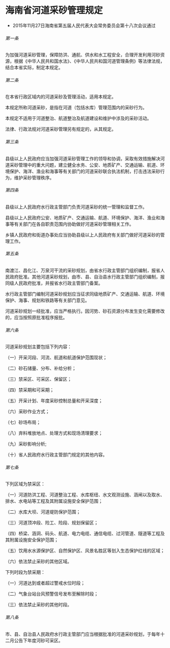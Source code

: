# 海南省河道采砂管理规定

- 2015年11月27日海南省第五届人民代表大会常务委员会第十八次会议通过

<!-- INFO END -->

###### 第一条

为加强河道采砂管理，保障防洪、通航、供水和水工程安全，合理开发利用河砂资源，根据《中华人民共和国水法》、《中华人民共和国河道管理条例》等法律法规，结合本省实际，制定本规定。

###### 第二条

在本省行政区域内的河道采砂及管理活动，适用本规定。

本规定所称河道采砂，是指在河道（包括水库）管理范围内的采砂行为。

本规定不适用于河道整治、航道整治及航道建设和维护中涉及的采砂活动。

法律、行政法规对河道采砂管理另有规定的，从其规定。

###### 第三条

县级以上人民政府应当加强河道采砂管理工作的领导和协调，采取有效措施解决河道采砂管理中的重大问题，建立健全水务、公安、地质矿产、交通运输、航道、环境保护、海洋、渔业和海事等有关部门的河道采砂联合执法机制，打击违法采砂行为，维护采砂管理秩序。

###### 第四条

县级以上人民政府水行政主管部门负责河道采砂的统一管理和监督工作。

县级以上人民政府公安、地质矿产、交通运输、航道、环境保护、海洋、渔业和海事等有关部门在各自职责范围内协助做好河道采砂管理相关工作。

乡镇人民政府和街道办事处应当协助县级以上人民政府有关部门做好河道采砂的管理工作。

###### 第五条

南渡江、昌化江、万泉河干流的采砂规划，由省水行政主管部门组织编制，报省人民政府批准。其他河道采砂规划，由市、县、自治县水行政主管部门组织编制，报同级人民政府批准，并报省水行政主管部门备案。

水行政主管部门编制河道采砂规划应当征求同级地质矿产、交通运输、航道、环境保护、海事、规划和铁路等有关部门意见。

河道采砂规划一经批准，应当严格执行。因河势、砂石资源分布发生变化需要修改的，应当按照原批准程序报批。

###### 第六条

河道采砂规划主要包括下列内容：

（一）开采河段、河流、航道和航道保护范围现状；

（二）砂石储量、分布、补给分析；

（三）禁采区、可采区、保留区；

（四）禁采期和可采期；

（五）开采计划、年度采砂控制总量和开采深度；

（六）采砂作业方式；

（七）砂场布局；

（八）弃料堆放地点、处理方式和现场清理要求；

（九）采砂影响分析;

（十）省人民政府水行政主管部门规定的其他内容。

###### 第七条

下列区域为禁采区：

（一）河道防洪工程、河道整治工程、水库枢纽、水文观测设施、涵闸以及取水、排水、水电站等工程及其附属设施安全保护范围；

（二）水库大坝、河道堤防保护范围；

（三）河道顶冲段、险工、险段、规划保留区；

（四）桥梁、涵洞、码头、航道、电力电缆、通信电缆、过河管道、隧道等工程及其附属设施安全保护范围；

（五）饮用水水源保护区、自然保护区、风景名胜区等划入生态保护红线的区域；

（六）依法禁止采砂的其他区域。

下列时段为禁采期：

（一）河道达到或者超过警戒水位时段；

（二）气象台站台风预警信号发布至解除时段；

（三）依法禁止采砂的其他时段。

###### 第八条

市、县、自治县人民政府水行政主管部门应当根据批准的河道采砂规划，于每年十二月公告下年度河砂可采区。
